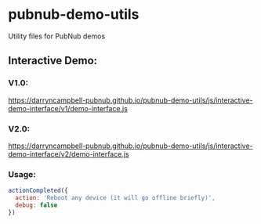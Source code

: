 # pubnub-demo-utils
Utility files for PubNub demos

## Interactive Demo:

### V1.0:

https://darryncampbell-pubnub.github.io/pubnub-demo-utils/js/interactive-demo-interface/v1/demo-interface.js

### V2.0:

https://darryncampbell-pubnub.github.io/pubnub-demo-utils/js/interactive-demo-interface/v2/demo-interface.js

### Usage:

```javascript
actionCompleted({
  action: 'Reboot any device (it will go offline briefly)',
  debug: false
})
```
